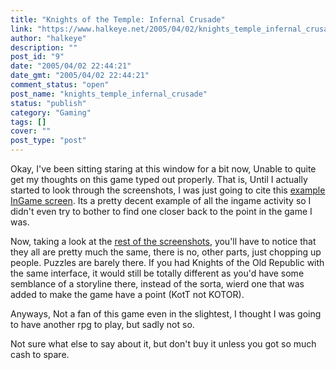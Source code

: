 ```yaml
---
title: "Knights of the Temple: Infernal Crusade"
link: "https://www.halkeye.net/2005/04/02/knights_temple_infernal_crusade/"
author: "halkeye"
description: ""
post_id: "9"
date: "2005/04/02 22:44:21"
date_gmt: "2005/04/02 22:44:21"
comment_status: "open"
post_name: "knights_temple_infernal_crusade"
status: "publish"
category: "Gaming"
tags: []
cover: ""
post_type: "post"
---
```


Okay, I've been sitting staring at this window for a bit now, Unable to quite get my thoughts on this game typed out properly. That is, Until I actually started to look through the screenshots, I was just going to cite this [example InGame screen](http://www.gamespot.com/xbox/adventure/knightsofthetemple/screenindex.html). Its a pretty decent example of all the ingame activity so I didn't even try to bother to find one closer back to the point in the game I was.

Now, taking a look at the [rest of the screenshots](http://www.gamespot.com/xbox/adventure/knightsofthetemple/screenindex.html), you'll have to notice that they all are pretty much the same, there is no, other parts, just chopping up people. Puzzles are barely there. If you had Knights of the Old Republic with the same interface, it would still be totally different as you'd have some semblance of a storyline there, instead of the sorta, wierd one that was added to make the game have a point (KotT not KOTOR).

Anyways, Not a fan of this game even in the slightest, I thought I was going to have another rpg to play, but sadly not so.

Not sure what else to say about it, but don't buy it unless you got so much cash to spare.